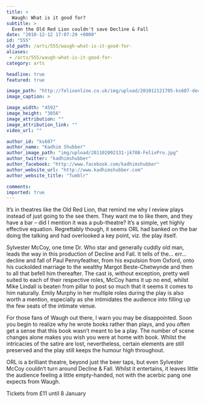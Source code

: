 ```yaml
---
title: >
  Waugh: What is it good for?
subtitle: >
  Even the Old Red Lion couldn't save Decline & Fall
date: "2010-12-12 17:07:29 +0000"
id: "555"
old_path: /arts/555/waugh-what-is-it-good-for-
aliases:
 - /arts/555/waugh-what-is-it-good-for-
category: arts

headline: true
featured: true

image_path: "http://felixonline.co.uk/img/upload/201012121705-ks607-deckwqd.jpg"
image_caption: >

image_width: "4592"
image_height: "3056"
image_attribution: ""
image_attribution_link: ""
video_url: ""

author_id: "ks607"
author_name: "Kadhim Shubber"
author_image_path: "img/upload/201102092131-jk708-FelixPro.jpg"
author_twitter: "kadhimshubber"
author_facebook: "http://www.facebook.com/kadhimshubber"
author_website_url: "http://www.kadhimshubber.com"
author_website_title: "Tumblr"

comments:
imported: true
---
```


It’s in theatres like the Old Red Lion, that remind me why I review plays instead of just going to the see them. They want me to like them, and they have a bar – did I mention it was a pub-theatre? It’s a simple, yet highly effective equation. Regrettably though, it seems ORL had banked on the bar doing the talking and had overlooked a key point, viz. the play itself.

Sylvester McCoy, one time Dr. Who star and generally cuddly old man, leads the way in this production of Decline and Fall. It tells of the… err… decline and fall of Paul Pennyfeather, from his expulsion from Oxford, onto his cuckolded marriage to the wealthy Margot Beste-Chetwynde and then to all that befell him thereafter. The cast is, without exception, pretty well suited to each of their respective roles, McCoy hams it up no end, whilst Mike Lindall is beaten from pillar to post so much that it seems it comes to him naturally. Emily Murphy in her multiple roles during the play is also worth a mention, especially as she intimidates the audience into filling up the few seats of the intimate venue.

For those fans of Waugh out there, I warn you may be disappointed. Soon you begin to realize why he wrote books rather than plays, and you often get a sense that this book wasn’t meant to be a play. The number of scene changes alone makes you wish you were at home with book. Whilst the intricacies of the satire are lost, nevertheless, certain elements are still preserved and the play still keeps the humour high throughout.

ORL is a brilliant theatre, beyond just the beer taps, but even Sylvester McCoy couldn’t turn around Decline & Fall. Whilst it entertains, it leaves little the audience feeling a little empty-handed, not with the acerbic pang one expects from Waugh.

Tickets from £11 until 8 January
